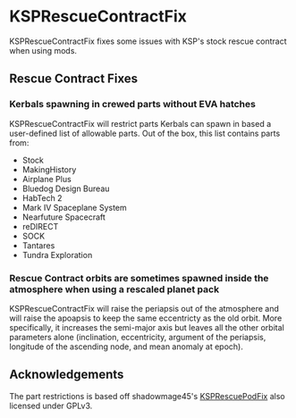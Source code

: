 # KSPRescueContractFix

KSPRescueContractFix fixes some issues with KSP's stock rescue contract when using mods.

## Rescue Contract Fixes

### Kerbals spawning in crewed parts without EVA hatches

KSPRescueContractFix will restrict parts Kerbals can spawn in based a user-defined list of allowable parts.  Out of the box, this list contains parts from:

* Stock
* MakingHistory
* Airplane Plus
* Bluedog Design Bureau
* HabTech 2
* Mark IV Spaceplane System
* Nearfuture Spacecraft
* reDIRECT
* SOCK
* Tantares
* Tundra Exploration

### Rescue Contract orbits are sometimes spawned inside the atmosphere when using a rescaled planet pack

KSPRescueContractFix will raise the periapsis out of the atmosphere and will raise the apoapsis to keep the same eccentricty as the old orbit.  More specifically, it increases the semi-major axis but leaves all the other orbital parameters alone (inclination, eccentricity, argument of the periapsis, longitude of the ascending node, and mean anomaly at epoch).


## Acknowledgements
The part restrictions is based off shadowmage45's [KSPRescuePodFix](https://github.com/shadowmage45/KSPRescuePodFix) also licensed under GPLv3.